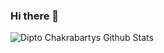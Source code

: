 ### Hi there 👋


![Dipto Chakrabartys Github Stats](https://github-readme-stats.vercel.app/api?username=douglas-vitor&show_icons=true_color=fff&icon_color=79ff97&text_color=9f9f9f&bg_color=151515)
<!--
**douglas-vitor/douglas-vitor** is a ✨ _special_ ✨ repository because its `README.md` (this file) appears on your GitHub profile.

Here are some ideas to get you started:

- 🔭 I’m currently working on ...
- 🌱 I’m currently learning ...
- 👯 I’m looking to collaborate on ...
- 🤔 I’m looking for help with ...
- 💬 Ask me about ...
- 📫 How to reach me: ...
- 😄 Pronouns: ...
- ⚡ Fun fact: ...
-->
